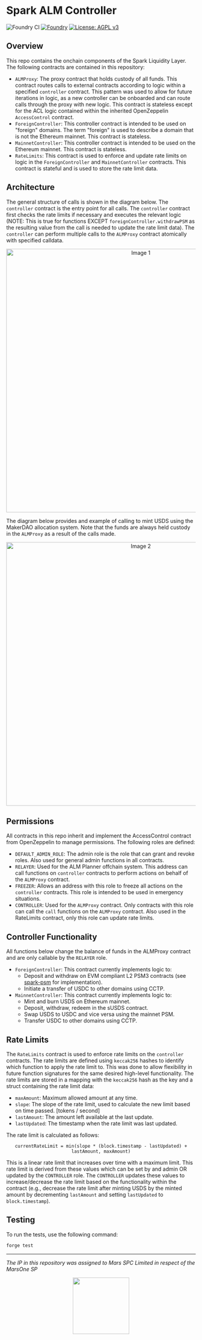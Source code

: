 # Spark ALM Controller

![Foundry CI](https://github.com/marsfoundation/spark-alm-controller/actions/workflows/ci.yml/badge.svg)
[![Foundry][foundry-badge]][foundry]
[![License: AGPL v3](https://img.shields.io/badge/License-AGPL%20v3-blue.svg)](https://github.com/marsfoundation/spark-alm-controller/blob/master/LICENSE)

[foundry]: https://getfoundry.sh/
[foundry-badge]: https://img.shields.io/badge/Built%20with-Foundry-FFDB1C.svg

## Overview

This repo contains the onchain components of the Spark Liquidity Layer. The following contracts are contained in this repository:

- `ALMProxy`: The proxy contract that holds custody of all funds. This contract routes calls to external contracts according to logic within a specified `controller` contract. This pattern was used to allow for future iterations in logic, as a new controller can be onboarded and can route calls through the proxy with new logic. This contract is stateless except for the ACL logic contained within the inherited OpenZeppelin `AccessControl` contract.
- `ForeignController`: This controller contract is intended to be used on "foreign" domains. The term "foreign" is used to describe a domain that is not the Ethereum mainnet. This contract is stateless.
- `MainnetController`: This controller contract is intended to be used on the Ethereum mainnet. This contract is stateless.
- `RateLimits`: This contract is used to enforce and update rate limits on logic in the `ForeignController` and `MainnetController` contracts. This contract is stateful and is used to store the rate limit data.

## Architecture

The general structure of calls is shown in the diagram below. The `controller` contract is the entry point for all calls. The `controller` contract first checks the rate limits if necessary and executes the relevant logic (NOTE: This is true for functions EXCEPT `foreignController.withdrawPSM` as the resulting value from the call is needed to update the rate limit data). The `controller` can perform multiple calls to the `ALMProxy` contract atomically with specified calldata. 

<p align="center">
  <img src="https://github.com/user-attachments/assets/832db958-14e6-482f-9dbc-b10e672029f7" alt="Image 1" height="700px" style="margin-right:100px;"/>
</p>

The diagram below provides and example of calling to mint USDS using the MakerDAO allocation system. Note that the funds are always held custody in the `ALMProxy` as a result of the calls made.

<p align="center">
  <img src="https://github.com/user-attachments/assets/312634c3-0c3e-4f5a-b673-b44e07d3fb56" alt="Image 2" height="700px"/>
</p>

## Permissions

All contracts in this repo inherit and implement the AccessControl contract from OpenZeppelin to manage permissions. The following roles are defined:
- `DEFAULT_ADMIN_ROLE`: The admin role is the role that can grant and revoke roles. Also used for general admin functions in all contracts.
- `RELAYER`: Used for the ALM Planner offchain system. This address can call functions on `controller` contracts to perform actions on behalf of the `ALMProxy` contract.
- `FREEZER`: Allows an address with this role to freeze all actions on the `controller` contracts. This role is intended to be used in emergency situations.
- `CONTROLLER`: Used for the `ALMProxy` contract. Only contracts with this role can call the `call` functions on the `ALMProxy` contract. Also used in the RateLimits contract, only this role can update rate limits.

## Controller Functionality
All functions below change the balance of funds in the ALMProxy contract and are only callable by the `RELAYER` role.

- `ForeignController`: This contract currently implements logic to:
  - Deposit and withdraw on EVM compliant L2 PSM3 contracts (see [spark-psm](https://github.com/marsfoundation/spark-psm) for implementation).
  - Initiate a transfer of USDC to other domains using CCTP.
- `MainnetController`: This contract currently implements logic to:
  - Mint and burn USDS on Ethereum mainnet.
  - Deposit, withdraw, redeem in the sUSDS contract.
  - Swap USDS to USDC and vice versa using the mainnet PSM.
  - Transfer USDC to other domains using CCTP.

## Rate Limits

The `RateLimits` contract is used to enforce rate limits on the `controller` contracts. The rate limits are defined using `keccak256` hashes to identify which function to apply the rate limit to. This was done to allow flexibility in future function signatures for the same desired high-level functionality. The rate limits are stored in a mapping with the `keccak256` hash as the key and a struct containing the rate limit data:
- `maxAmount`: Maximum allowed amount at any time.
- `slope`: The slope of the rate limit, used to calculate the new limit based on time passed. [tokens / second]
- `lastAmount`: The amount left available at the last update.
- `lastUpdated`: The timestamp when the rate limit was last updated.

The rate limit is calculated as follows:

<div align="center">

`currentRateLimit = min(slope * (block.timestamp - lastUpdated) + lastAmount, maxAmount)`

</div>

This is a linear rate limit that increases over time with a maximum limit. This rate limit is derived from these values which can be set by and admin OR updated by the `CONTROLLER` role. The `CONTROLLER` updates these values to increase/decrease the rate limit based on the functionality within the contract (e.g., decrease the rate limit after minting USDS by the minted amount by decrementing `lastAmount` and setting `lastUpdated` to `block.timestamp`).

## Testing

To run the tests, use the following command:

```bash
forge test
```

***
*The IP in this repository was assigned to Mars SPC Limited in respect of the MarsOne SP*

<p align="center">
  <img src="https://1827921443-files.gitbook.io/~/files/v0/b/gitbook-x-prod.appspot.com/o/spaces%2FjvdfbhgN5UCpMtP1l8r5%2Fuploads%2Fgit-blob-c029bb6c918f8c042400dbcef7102c4e5c1caf38%2Flogomark%20colour.svg?alt=media" height="150" />
</p>
